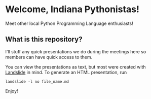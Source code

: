 # Welcome, Indiana Pythonistas!

Meet other local Python Programming Language enthusiasts!

## What is this repository?

I'll stuff any quick presentations we do during the meetings here so members can have quick access to them.

You can view the presentations as text, but most were created with [Landslide][1] in mind. To generate an HTML presentation, run

    landslide -l no file_name.md

Enjoy!

[1]: https://github.com/adamzap/landslide
